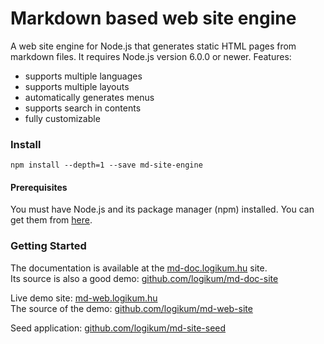 # Markdown based web site engine

A web site engine for Node.js that generates static HTML pages from markdown
files. It requires Node.js version 6.0.0 or newer. Features:

* supports multiple languages
* supports multiple layouts
* automatically generates menus
* supports search in contents
* fully customizable

### Install

```
npm install --depth=1 --save md-site-engine
```

#### Prerequisites

You must have Node.js and its package manager (npm) installed. You can get them
from [here](https://nodejs.org/).

### Getting Started

The documentation is available at the [md-doc.logikum.hu](https://md-doc.logikum.hu) site.  
Its source is also a good demo: [github.com/logikum/md-doc-site](https://github.com/logikum/md-doc-site)


Live demo site: [md-web.logikum.hu](https://md-web.logikum.hu)  
The source of the demo: [github.com/logikum/md-web-site](https://github.com/logikum/md-web-site)

Seed application: [github.com/logikum/md-site-seed](https://github.com/logikum/md-site-seed)

